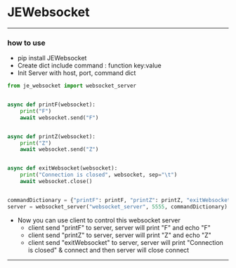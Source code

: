 # JEWebsocket

---

### how to use
* pip install JEWebsocket
* Create dict include command : function key:value
* Init Server with host, port, command dict

```python
from je_websocket import websocket_server


async def printF(websocket):
    print("F")
    await websocket.send("F")


async def printZ(websocket):
    print("Z")
    await websocket.send("Z")


async def exitWebsocket(websocket):
    print("Connection is closed", websocket, sep="\t")
    await websocket.close()


commandDictionary = {"printF": printF, "printZ": printZ, "exitWebsocket": exitWebsocket}
server = websocket_server("websocket_server", 5555, commandDictionary)
``` 

* Now you can use client to control this websocket server
    * client send "printF" to server, server will print "F" and echo "F"
    * client send "printZ" to server, server will print "Z" and echo "Z"
    * client send "exitWebsocket" to server, server will print "Connection is closed"
      & connect and then server will close connect

---